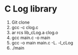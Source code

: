 # C Log library

1. Git clone
2. gcc -c clog.c
3. ar rcs lib_cLog.a clog.o
4. gcc main.c -o main
5. gcc -o main main.c -L. -l_cLog
6. ./main
